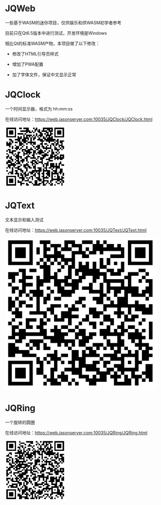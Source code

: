 # JQWeb

一些基于WASM的迷你项目，仅供娱乐和供WASM初学者参考

目前只在Qt6.5版本中进行测试，开发环境是Windows

相比Qt的标准WASM产物，本项目做了以下修改：

* 修改了HTML引导页样式

* 增加了PWA配置

* 加了字体文件，保证中文显示正常


# JQClock

一个时间显示器，格式为 hh:mm:ss

在线访问地址：https://web.jasonserver.com:10035/JQClock/JQClock.html

![](./doc/JQClock.png)


# JQText

文本显示和输入测试

在线访问地址：https://web.jasonserver.com:10035/JQText/JQText.html

![](./doc/JQText.png)


# JQRing

一个旋转的圆圈

在线访问地址：https://web.jasonserver.com:10035/JQRing/JQRing.html

![](./doc/JQRing.png)

